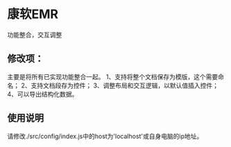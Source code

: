 # 康软EMR

功能整合，交互调整

## 修改项：

主要是将所有已实现功能整合一起。
1、支持将整个文档保存为模版，这个需要命名；
2、支持文档段存为控件；
3、调整布局和交互逻辑，以默认值插入控件；
4、可以导出结构化数据。

## 使用说明
请修改./src/config/index.js中的host为'localhost'或自身电脑的ip地址。